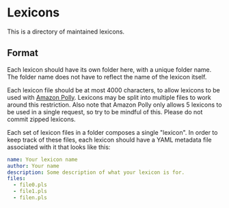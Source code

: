 # Lexicons
This is a directory of maintained lexicons.

## Format
Each lexicon should have its own folder here, with a unique folder name. The folder name does not have to reflect the name of the lexicon itself.

Each lexicon file should be at most 4000 characters, to allow lexicons to be used with [Amazon Polly](https://docs.aws.amazon.com/general/latest/gr/pol.html#limits_polly).
Lexicons may be split into multiple files to work around this restriction. Also note that Amazon Polly only allows 5 lexicons to be used in a single request, so try to be
mindful of this. Please do not commit zipped lexicons.

Each set of lexicon files in a folder composes a single "lexicon". In order to keep track of these files, each lexicon should have a YAML metadata file
associated with it that looks like this:
```yaml
name: Your lexicon name
author: Your name
description: Some description of what your lexicon is for.
files:
  - file0.pls
  - file1.pls
  - filen.pls
```
